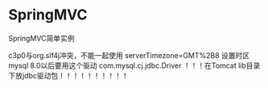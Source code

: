 ﻿# SpringMVC
SpringMVC简单实例

c3p0与org.slf4j冲突，不能一起使用
serverTimezone=GMT%2B8   设置时区
mysql   8.0以后要用这个驱动 com.mysql.cj.jdbc.Driver
！！！在Tomcat lib目录下放jdbc驱动包！！！！！！！！！！